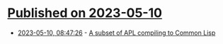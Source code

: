 # [Published on 2023-05-10](index.md)

* [2023-05-10, 08:47:26](https://lobste.rs/s/vpsoux/subset_apl_compiling_common_lisp) - [A subset of APL compiling to Common Lisp](https://github.com/phantomics/april)
